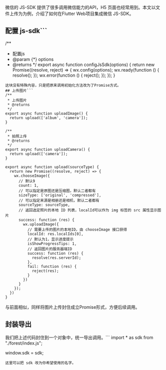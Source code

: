 微信的 JS-SDK 提供了很多调用微信能力的API，H5 页面也经常用到。本文以文件上传为为例，介绍了如何在Flutter Web项目集成微信 JS-SDK。

## 配置 js-sdk```
/**
 * 配置js
 * @param {*} options
 * @returns
 */
export async function configJsSdk(options) {
  return new Promise((resolve, reject) => {
    wx.config(options);
    wx.ready(function () {
      resolve();
    });
    wx.error(function () {
      reject();
    });
  });
}
```
这块没有特殊内容，只是把原来调用初始化方法改为了Promise方式。
## 上传图片```
/**
 * 上传图片
 * @returns
 */
export async function uploadImage() {
  return upload(['album', 'camera']);
}

/**
 * 拍照上传
 * @returns
 */
export async function uploadCamera() {
  return upload(['camera']);
}

export async function upload(sourceType) {
  return new Promise((resolve, reject) => {
    wx.chooseImage({
      // 默认9
      count: 1,
      // 可以指定是原图还是压缩图，默认二者都有
      sizeType: ['original', 'compressed'],
      // 可以指定来源是相册还是相机，默认二者都有
      sourceType: sourceType,
      // 返回选定照片的本地 ID 列表，localId可以作为 img 标签的 src 属性显示图片
      success: function (res) {
        wx.uploadImage({
          // 需要上传的图片的本地ID，由 chooseImage 接口获得
          localId: res.localIds[0],
          // 默认为1，显示进度提示
          isShowProgressTips: 1,
          // 返回图片的服务器端ID
          success: function (res) {
            resolve(res.serverId);
          },
          fail: function (res) {
            reject(res);
          }
        })
      }
    });
  })
}
```
与前面相似，同样将图片上传封住成立Promise形式，方便后续调用。

## 封装导出

我们把上述代码封住到一个对象中，统一导出调用。```
import * as sdk from "./forest/index.js";

window.sdk = sdk;
```
这里可以把 sdk 改为你希望使用的名字。